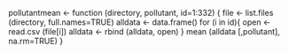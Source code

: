 pollutantmean <- function (directory, pollutant, id=1:332) {
        file <- list.files (directory, full.names=TRUE)
        alldata <- data.frame()
                for (i in id){
                        open <- read.csv (file[i])
                        alldata <- rbind (alldata, open)
                }
        mean (alldata [,pollutant], na.rm=TRUE)
}
